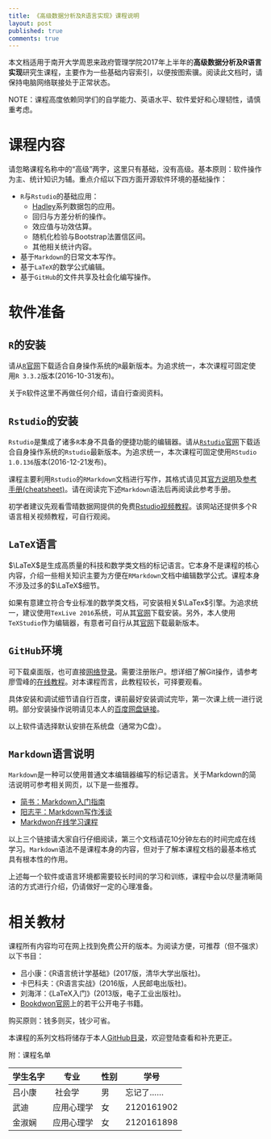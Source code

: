 ```yaml
---
title: 《高级数据分析及R语言实现》课程说明
layout: post
published: true
comments: true
---
```



本文档适用于南开大学周恩来政府管理学院2017年上半年的**高级数据分析及R语言实现**研究生课程，主要作为一些基础内容索引，以便按图索骥。阅读此文档时，请保持电脑网络联接处于正常状态。


NOTE：课程高度依赖同学们的自学能力、英语水平、软件爱好和心理韧性，请慎重考虑。

# 课程内容

请忽略课程名称中的“高级”两字，这里只有基础，没有高级。基本原则：软件操作为主、统计知识为辅。重点介绍以下四方面开源软件环境的基础操作：

* `R`与`Rstudio`的基础应用：
    - [Hadley](http://hadley.nz/)系列数据包的应用。
    - 回归与方差分析的操作。
    - 效应值与功效估算。
    - 随机化检验与Bootstrap法置信区间。
    - 其他相关统计内容。
* 基于`Markdown`的日常文本写作。
* 基于`LaTeX`的数学公式编辑。
* 基于`GitHub`的文件共享及社会化编写操作。

# 软件准备

## `R`的安装

请从[`R`官网](https://www.r-project.org/)下载适合自身操作系统的`R`最新版本。为追求统一，本次课程可固定使用`R 3.3.2`版本(2016-10-31发布)。

关于`R`软件这里不再做任何介绍，请自行查阅资料。

## `Rstudio`的安装

`Rstudio`是集成了诸多`R`本身不具备的便捷功能的编辑器。请从[`Rstudio`官网](https://www.rstudio.com/)下载适合自身操作系统的`Rstudio`最新版本。为追求统一，本次课程可固定使用`RStudio 1.0.136`版本(2016-12-21发布)。

课程主要利用`Rstudio`的`RMarkdown`文档进行写作，其格式请见其[官方说明](http://rmarkdown.rstudio.com/)及[参考手册(cheatsheet)](https://www.rstudio.com/wp-content/uploads/2016/03/rmarkdown-cheatsheet-2.0.pdf)。请在阅读完下述`Markdown`语法后再阅读此参考手册。

初学者建议先观看雪晴数据网提供的免费[Rstudio视频教程](http://www.xueqing.tv/cms/article/96)。该网站还提供多个R语言相关视频教程，可自行观阅。

## `LaTeX`语言

$\LaTeX$是生成高质量的科技和数学类文档的标记语言。它本身不是课程的核心内容，介绍一些相关知识主要为方便在`RMarkdown`文档中编辑数学公式。课程本身不涉及过多的$\LaTeX$细节。

如果有意建立符合专业标准的数学类文档，可安装相关$\LaTex$引擎。为追求统一，建议使用`TexLive 2016`系统，可从其[官网](http://tug.org/texlive/)下载安装。另外，本人使用`TeXStudio`作为编辑器，有意者可自行从其[官网](http://texstudio.sourceforge.net/)下载最新版本。

## `GitHub`环境

可下载桌面版，也可直接[网络登录](https://github.com/)。需要注册账户。想详细了解Git操作，请参考廖雪峰的[在线教程](http://www.liaoxuefeng.com/wiki/0013739516305929606dd18361248578c67b8067c8c017b000)。对本课程而言，此教程较长，可择要观看。

具体安装和调试细节请自行百度，课前最好安装调试完毕，第一次课上统一进行说明。部分安装操作说明请见本人的[百度网盘链接](http://pan.baidu.com/s/1pLm8Rwf)。

以上软件请选择默认安排在系统盘（通常为C盘）。

## `Markdown`语言说明

`Markdown`是一种可以使用普通文本编辑器编写的标记语言。关于Markdown的简洁说明可参考相关网页，以下是一些推荐。
  
  * [简书：Markdown入门指南](http://www.jianshu.com/p/1e402922ee32/)
  * [阳志平：Markdown写作浅谈](http://www.yangzhiping.com/tech/r-markdown-knitr.html)
  * [Markdwon在线学习课程](http://www.markdowntutorial.com/)
  
以上三个链接请大家自行仔细阅读，第三个文档请花10分钟左右的时间完成在线学习。`Markdown`语法不是课程本身的内容，但对于了解本课程文档的最基本格式具有根本性的作用。

上述每一个软件或语言环境都需要较长时间的学习和训练，课程中会以尽量清晰简洁的方式进行介绍，仍请做好一定的心理准备。

# 相关教材

课程所有内容均可在网上找到免费公开的版本。为阅读方便，可推荐（但不强求）以下书目：

 * 吕小康：《R语言统计学基础》(2017版，清华大学出版社)。
 * 卡巴科夫：《R语言实战》(2016版，人民邮电出版社)。 
 * 刘海洋：《LaTeX入门》(2013版，电子工业出版社)。
 * [Bookdwon官网](https://bookdown.org/)上的若干公开电子书籍。
  
购买原则：钱多则买，钱少可省。

本课程的系列文档将储存于本人[GitHub目录](https://github.com/xkdog/RstatsHigher)，欢迎登陆查看和补充更正。

附：课程名单

学生名字 | 专业 | 性别 | 学号
--------|------|-----|----
吕小康  |  社会学 | 男 | 忘记了……
武迪 | 应用心理学 | 女 | 2120161902 
金淑娴 | 应用心理学 | 女 | 2120161898
